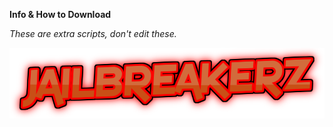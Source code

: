 **Info & How to Download**

*These are extra scripts, don't edit these.*

![JailbreakerzLogo](_Jailbreaker.png)
